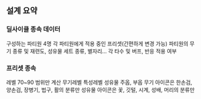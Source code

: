 ## 설계 요약

### 딜사이클 종속 데이터
구성하는 파티원 4명
각 파티원에게 적용 중인 프리셋(간편하게 변경 가능)
파티원의 무기 종류 및 재련도, 성유물 세트 종류, 별자리...
각 타수 및 버프, 반응 적용 여부

### 프리셋 종속
레벨 70~90 범위만 계산
무기레벨
특성레벨
성유물 주옵, 부옵
무기 아이콘은 한손검, 양손검, 장병기, 법구, 활의 분류만
성유물 아이콘은 꽃, 깃털, 시계, 성배, 머리의 분류만